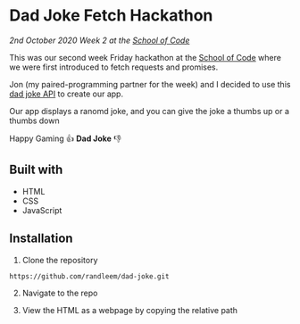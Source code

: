 # Dad Joke Fetch Hackathon

*2nd October 2020*
*Week 2 at the [School of Code](https://www.schoolofcode.co.uk)*

This was our second week Friday hackathon at the [School of Code](https://www.schoolofcode.co.uk) where we were first introduced to fetch requests and promises. 

Jon (my paired-programming partner for the week) and I decided to use this [dad joke API](https://icanhazdadjoke.com/api) to create our app.

Our app displays a ranomd joke, and you can give the joke a thumbs up or a thumbs down

Happy Gaming 👍 **Dad Joke** 👎 

## Built with

- HTML
- CSS
- JavaScript

## Installation

1. Clone the repository

```
https://github.com/randleem/dad-joke.git
```

2. Navigate to the repo

3. View the HTML as a webpage by copying the relative path
